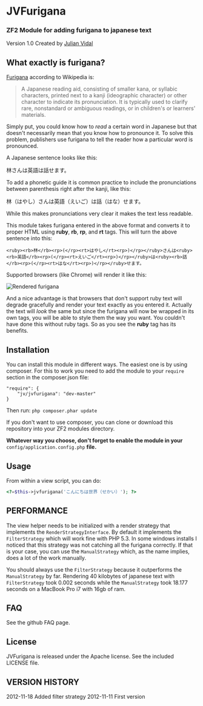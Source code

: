 # JVFurigana
### ZF2 Module for adding furigana to japanese text

Version 1.0 Created by [Julian Vidal](http://julianvidal.com/)

## What exactly is furigana?

[Furigana](http://en.wikipedia.org/wiki/Furigana) according to Wikipedia is:

>A Japanese reading aid, consisting of smaller kana, or syllabic characters, printed next to a kanji (ideographic character) or other character to indicate its pronunciation. It is typically used to clarify rare, nonstandard or ambiguous readings, or in children's or learners' materials.

Simply put, you could know how to *read* a certain word in Japanese but that doesn't necessarily mean that you know how to pronounce it. To solve this problem, publishers use furigana to tell the reader how a particular word is pronounced.

A Japanese sentence looks like this:

林さんは英語は話せます。

To add a phonetic guide it is common practice to include the pronunciations between parenthesis right after the kanji, like this:

林（はやし）さんは英語（えいご）は話（はな）せます。

While this makes pronunciations very clear it makes the text less readable.

This module takes furigana entered in the above format and converts it to proper HTML using **ruby**, **rb**, **rp**, and **rt** tags. This will turn the above sentence into this:

    <ruby><rb>林</rb><rp>(</rp><rt>はやし</rt><rp>)</rp></ruby>さんは<ruby><rb>英語</rb><rp>(</rp><rt>えいご</rt><rp>)</rp></ruby>は<ruby><rb>話</rb><rp>(</rp><rt>はな</rt><rp>)</rp></ruby>せます。

Supported browsers (like Chrome) will render it like this:

![Rendered furigana](http://julianvidal.com/images/furigana.png)

And a nice advantage is that browsers that don't support ruby text will degrade gracefully and render your text exactly as you entered it. Actually the text will *look* the same but since the furigana will now be wrapped in its own tags, you will be able to style them the way you want. You couldn't have done this without ruby tags. So as you see the **ruby** tag has its benefits.


## Installation

You can install this module in different ways. The easiest one is by using composer. For this to work you need to add the module to your `require` section in the composer.json file:

    "require": {
        "jv/jvfurigana": "dev-master"
    }

Then run: `php composer.phar update`

If you don't want to use composer, you can clone or download this repository into your ZF2 modules directory. 

**Whatever way you choose, don't forget to enable the module in your** `config/application.config.php` **file.**


## Usage

From within a view script, you can do:

```php
<?=$this->jvfurigana('こんにちは世界（せかい）'); ?>
```

## PERFORMANCE

The view helper needs to be initialized with a render strategy that implements the `RenderStrategyInterface`. By default it implements the `FilterStrategy` which will work fine with PHP 5.3. In some windows installs I noticed that this strategy was not catching all the furigana correctly. If that is your case, you can use the `ManualStrategy` which, as the name implies, does a lot of the work manually.

You should always use the `FilterStrategy` because it outperforms the `ManualStrategy` by far. Rendering 40 kilobytes of japanese text with `FilterStrategy` took 0.002 seconds while the `ManualStrategy` took 18.177 seconds on a MacBook Pro i7 with 16gb of ram.

## FAQ

See the github FAQ page.

## License

JVFurigana is released under the Apache license. See the included LICENSE file.
 
## VERSION HISTORY

2012-11-18 Added filter strategy
2012-11-11 First version